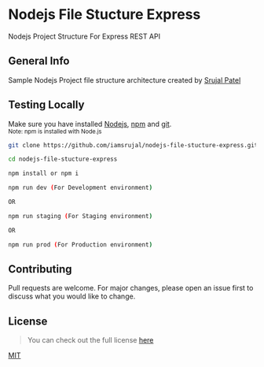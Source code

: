 # Nodejs File Stucture Express
Nodejs Project Structure For Express REST API

## General Info
Sample Nodejs Project file structure architecture created by [Srujal Patel](#http://github.com/iamsrujal)


## Testing Locally
Make sure you have installed [Nodejs](#https://nodejs.org/en/), [npm](#https://www.npmjs.com/get-npm) and [git](#https://git-scm.com/book/en/v2/Getting-Started-Installing-Git).
<br />
<small>Note: npm is installed with Node.js</small>

```bash
git clone https://github.com/iamsrujal/nodejs-file-stucture-express.git

cd nodejs-file-stucture-express

npm install or npm i

npm run dev (For Development environment) 

OR

npm run staging (For Staging environment)

OR

npm run prod (For Production environment)
```

## Contributing
Pull requests are welcome. For major changes, please open an issue first to discuss what you would like to change.

## License
>You can check out the full license [here](https://github.com/iamsrujal/nodejs-file-stucture-express/blob/master/LICENSE)

[MIT](https://choosealicense.com/licenses/mit/)





